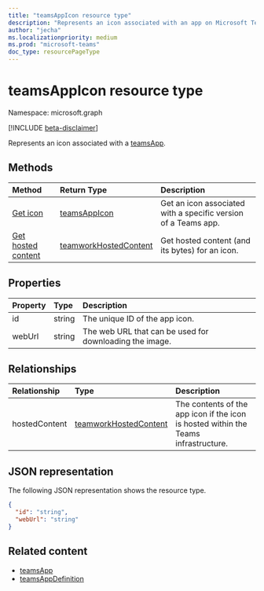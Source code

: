 ```yaml
---
title: "teamsAppIcon resource type"
description: "Represents an icon associated with an app on Microsoft Teams."
author: "jecha"
ms.localizationpriority: medium
ms.prod: "microsoft-teams"
doc_type: resourcePageType
---
```


# teamsAppIcon resource type

Namespace: microsoft.graph

[!INCLUDE [beta-disclaimer](../../includes/beta-disclaimer.md)]

Represents an icon associated with a [teamsApp](teamsapp.md).

## Methods

| Method                                            | Return Type                                       | Description                                                    | 
| :------------------------------------------------ | :------------------------------------------------ | :------------------------------------------------------------- |
| [Get icon](../api/teamsappicon-get.md)     | [teamsAppIcon](teamsappicon.md)                   | Get an icon associated with a specific version of a Teams app. |
| [Get hosted content](../api/teamworkhostedcontent-get.md) | [teamworkHostedContent](teamworkhostedcontent.md) | Get hosted content (and its bytes) for an icon.        |

## Properties

| Property      | Type                        | Description                                                                             |
| :------------ | :-------------------------- | :-------------------------------------------------------------------------------------- |
| id            | string                      | The unique ID of the app icon.                                                          |
| webUrl        | string                      | The web URL that can be used for downloading the image.                                 |

## Relationships

| Relationship  | Type	                                            | Description                                                                         |
| :------------ | :------------------------------------------------ | :---------------------------------------------------------------------------------- |
| hostedContent | [teamworkHostedContent](teamworkhostedcontent.md) | The contents of the app icon if the icon is hosted within the Teams infrastructure. |

## JSON representation

The following JSON representation shows the resource type.

<!-- {
  "blockType": "resource",
  "@odata.type": "microsoft.graph.teamsAppIcon",
  "baseType": "microsoft.graph.entity"
}-->

```json
{
  "id": "string",
  "webUrl": "string"
}
```

## Related content

- [teamsApp](teamsapp.md)
- [teamsAppDefinition](teamsappdefinition.md)
